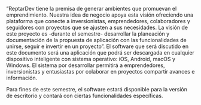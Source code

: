 “ReptarDev tiene la premisa de generar ambientes que promuevan el emprendimiento. Nuestra idea de negocio apoya esta visión ofreciendo una plataforma que conecte a inversionistas, emprendedores, colaboradores y seguidores con proyectos que se ajusten a sus necesidades. La visión de este proyecto es -durante el semestre- desarrollar la planeación y documentación de la propuesta de aplicación con las funcionalidades de unirse, seguir e invertir en un proyecto”.
El software que será discutido en este documento será una aplicación que podrá ser descargada en cualquier dispositivo inteligente con sistema operativo: iOS, Android, macOS y Windows. El sistema por desarrollar permitirá a emprendedores, inversionistas y entusiastas por colaborar en proyectos compartir avances e información.

Para fines de este semestre, el software estará disponible para la versión de escritorio y contará con ciertas funcionalidades específicas.
